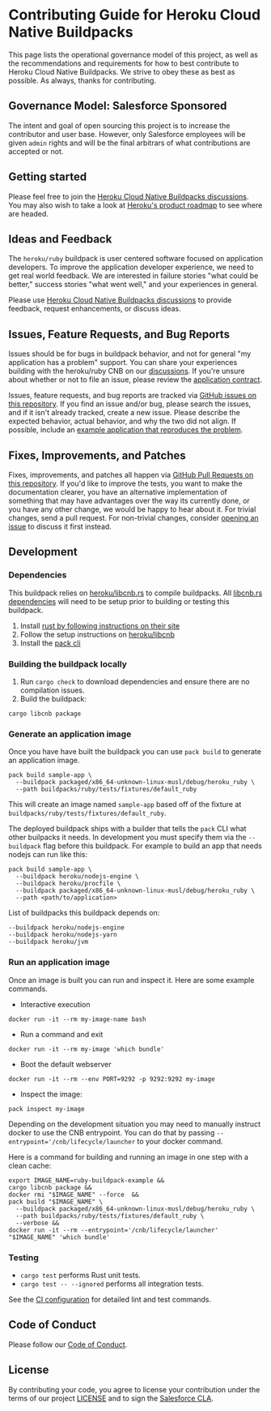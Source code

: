 # Contributing Guide for Heroku Cloud Native Buildpacks

This page lists the operational governance model of this project, as well as the recommendations and requirements for how to best contribute to Heroku Cloud Native Buildpacks. We strive to obey these as best as possible. As always, thanks for contributing.

## Governance Model: Salesforce Sponsored

The intent and goal of open sourcing this project is to increase the contributor and user base. However, only Salesforce employees will be given `admin` rights and will be the final arbitrars of what contributions are accepted or not.

## Getting started

Please feel free to join the [Heroku Cloud Native Buildpacks discussions][discussions]. You may also wish to take a look at [Heroku's product roadmap][roadmap] to see where are headed.

## Ideas and Feedback

The `heroku/ruby` buildpack is user centered software focused on application developers. To improve the application developer experience, we need to get real world feedback. We are interested in failure stories "what could be better," success stories "what went well," and your experiences in general.

Please use [Heroku Cloud Native Buildpacks discussions][discussions] to provide feedback, request enhancements, or discuss ideas.

## Issues, Feature Requests, and Bug Reports

Issues should be for bugs in buildpack behavior, and not for general "my application has a problem" support. You can share your experiences building with the heroku/ruby CNB on our [discussions][discussions]. If you're unsure about whether or not to file an issue, please review the [application contract](docs/application_contract.md).

Issues, feature requests, and bug reports are tracked via [GitHub issues on this repository][issues]. If you find an issue and/or bug, please search the issues, and if it isn't already tracked, create a new issue. Please describe the expected behavior, actual behavior, and why the two did not align. If possible, include an [example application that reproduces the problem](https://www.codetriage.com/example_app).

## Fixes, Improvements, and Patches

Fixes, improvements, and patches all happen via [GitHub Pull Requests on this repository][pulls]. If you'd like to improve the tests, you want to make the documentation clearer, you have an alternative implementation of something that may have advantages over the way its currently done, or you have any other change, we would be happy to hear about it. For trivial changes, send a pull request. For non-trivial changes, consider [opening an issue](#issues-feature-requests-and-bug-reports) to discuss it first instead.

## Development

### Dependencies

This buildpack relies on [heroku/libcnb.rs][libcnb] to compile buildpacks. All [libcnb.rs dependencies][libcnb-deps] will need to be setup prior to building or testing this buildpack.

1. Install [rust by following instructions on their site](https://www.rust-lang.org/tools/install)
1. Follow the setup instructions on [heroku/libcnb](https://github.com/heroku/libcnb.rs)
1. Install the [pack cli](https://buildpacks.io/docs/for-platform-operators/how-to/integrate-ci/pack/)

### Building the buildpack locally

1. Run `cargo check` to download dependencies and ensure there are no compilation issues.
1. Build the buildpack:

```
cargo libcnb package
```

### Generate an application image

Once you have have built the buildpack you can use `pack build` to generate an application image.

```
pack build sample-app \
  --buildpack packaged/x86_64-unknown-linux-musl/debug/heroku_ruby \
  --path buildpacks/ruby/tests/fixtures/default_ruby
```

This will create an image named `sample-app` based off of the fixture at `buildpacks/ruby/tests/fixtures/default_ruby`.

The deployed buildpack ships with a builder that tells the `pack` CLI what other builpacks it needs. In development you must specify them via the `--buildpack` flag before this buildpack. For example to build an app that needs nodejs can run like this:

```
pack build sample-app \
  --buildpack heroku/nodejs-engine \
  --buildpack heroku/procfile \
  --buildpack packaged/x86_64-unknown-linux-musl/debug/heroku_ruby \
  --path <path/to/application>
```

List of buildpacks this buildpack depends on:

```
--buildpack heroku/nodejs-engine
--buildpack heroku/nodejs-yarn
--buildpack heroku/jvm
```

### Run an application image

Once an image is built you can run and inspect it. Here are some example commands.

- Interactive execution

```
docker run -it --rm my-image-name bash
```

- Run a command and exit

```
docker run -it --rm my-image 'which bundle'
```

- Boot the default webserver

```
docker run -it --rm --env PORT=9292 -p 9292:9292 my-image
```

- Inspect the image:

```
pack inspect my-image
```

Depending on the development situation you may need to manually instruct docker to use the CNB entrypoint. You can do that by passing `--entrypoint='/cnb/lifecycle/launcher` to your docker command.

Here is a command for building and running an image in one step with a clean cache:

```
export IMAGE_NAME=ruby-buildpack-example &&
cargo libcnb package &&
docker rmi "$IMAGE_NAME" --force  &&
pack build "$IMAGE_NAME" \
  --buildpack packaged/x86_64-unknown-linux-musl/debug/heroku_ruby \
  --path buildpacks/ruby/tests/fixtures/default_ruby \
  --verbose &&
docker run -it --rm --entrypoint='/cnb/lifecycle/launcher' "$IMAGE_NAME" 'which bundle'
```

### Testing

- `cargo test` performs Rust unit tests.
- `cargo test -- --ignored` performs all integration tests.

See the [CI configuration](.github/workflows/ci.yml) for detailed lint and test commands.

## Code of Conduct

Please follow our [Code of Conduct](CODE_OF_CONDUCT.md).

## License

By contributing your code, you agree to license your contribution under the terms of our project [LICENSE](LICENSE) and to sign the [Salesforce CLA](https://cla.salesforce.com/sign-cla).

[cnb]: https://buildpacks.io
[discussions]: https://github.com/heroku/buildpacks/discussions
[issues]: https://github.com/heroku/buildpacks-ruby/issues
[libcnb]: https://github.com/heroku/libcnb.rs
[libcnb-deps]: https://github.com/heroku/libcnb.rs#development-environment-setup
[pulls]: https://github.com/heroku/buildpacks-ruby/pulls
[roadmap]: https://github.com/heroku/roadmap
